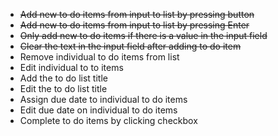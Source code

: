 * ~~Add new to do items from input to list by pressing button~~
* ~~Add new to do items from input to list by pressing Enter~~
* ~~Only add new to do items if there is a value in the input field~~
* ~~Clear the text in the input field after adding to do item~~
* Remove individual to do items from list
* Edit individual to to items
* Add the to do list title
* Edit the to do list title
* Assign due date to individual to do items
* Edit due date on individual to do items
* Complete to do items by clicking checkbox
